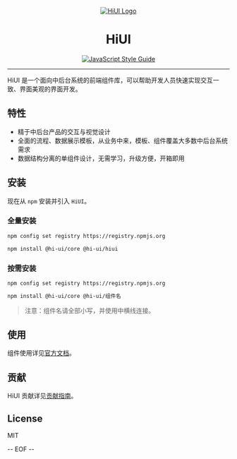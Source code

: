 <div align="center">

[![HiUI Logo](https://raw.githubusercontent.com/XiaoMi/hiui/stable/3.x/site/static/img/logo.png)](https://xiaomi.github.io/hiui/)

<h1 align="center">HiUI</h1>

[![JavaScript Style Guide](https://camo.githubusercontent.com/58fbab8bb63d069c1e4fb3fa37c2899c38ffcd18/68747470733a2f2f696d672e736869656c64732e696f2f62616467652f636f64655f7374796c652d7374616e646172642d627269676874677265656e2e737667)](https://github.com/standard/standard)

</div>

---

HiUI 是一个面向中后台系统的前端组件库，可以帮助开发人员快速实现交互一致、界面美观的界面开发。

## 特性

- 精于中后台产品的交互与视觉设计
- 全面的流程、数据展示模板，从业务中来，模板、组件覆盖大多数中后台系统需求
- 数据结构分离的单组件设计，无需学习，升级方便，开箱即用

## 安装

现在从 `npm` 安装并引入 `HiUI`。

### 全量安装

```bash
npm config set registry https://registry.npmjs.org

npm install @hi-ui/core @hi-ui/hiui
```

### 按需安装

```bash
npm config set registry https://registry.npmjs.org

npm install @hi-ui/core @hi-ui/组件名
```

> 注意：组件名请全部小写，并使用中横线连接。

## 使用

组件使用详见[官方文档](https://xiaomi.github.io/hiui/docs/quick-start)。

## 贡献

HiUI 贡献详见[贡献指南](https://github.com/XiaoMi/hiui/blob/master/CONTRIBUTING.md)。

## License

MIT

-- EOF --
